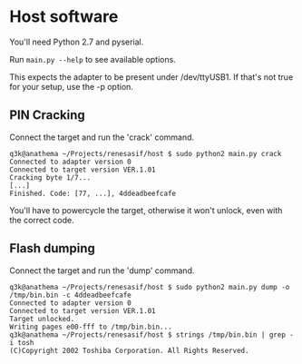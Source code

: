 Host software
=============

You'll need Python 2.7 and pyserial.

Run `main.py --help` to see available options.

This expects the adapter to be present under /dev/ttyUSB1. If that's not true for your setup, use the -p option.

PIN Cracking
------------

Connect the target and run the 'crack' command.

    q3k@anathema ~/Projects/renesasif/host $ sudo python2 main.py crack
    Connected to adapter version 0
    Connected to target version VER.1.01
    Cracking byte 1/7...
    [...]
    Finished. Code: [77, ...], 4ddeadbeefcafe

You'll have to powercycle the target, otherwise it won't unlock, even with the correct code.

Flash dumping
-------------

Connect the target and run the 'dump' command.

    q3k@anathema ~/Projects/renesasif/host $ sudo python2 main.py dump -o /tmp/bin.bin -c 4ddeadbeefcafe
    Connected to adapter version 0
    Connected to target version VER.1.01
    Target unlocked.
    Writing pages e00-fff to /tmp/bin.bin...
    q3k@anathema ~/Projects/renesasif/host $ strings /tmp/bin.bin | grep -i tosh
    (C)Copyright 2002 Toshiba Corporation. All Rights Reserved.



